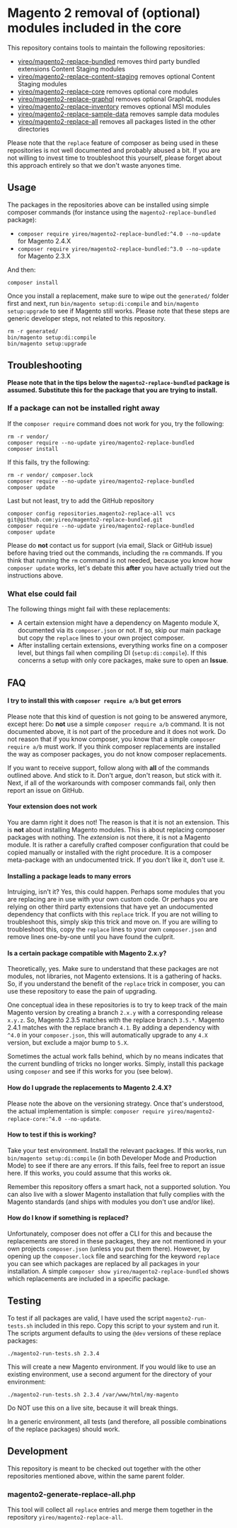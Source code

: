 # Magento 2 removal of (optional) modules included in the core
This repository contains tools to maintain the following repositories:

- [yireo/magento2-replace-bundled](https://github.com/yireo/magento2-replace-bundled) removes third party bundled extensions
Content Staging modules
- [yireo/magento2-replace-content-staging](https://github.com/yireo/magento2-replace-content-staging) removes optional Content Staging modules
- [yireo/magento2-replace-core](https://github.com/yireo/magento2-replace-core) removes optional core modules
- [yireo/magento2-replace-graphql](https://github.com/yireo/magento2-replace-graphql) removes optional GraphQL modules
- [yireo/magento2-replace-inventory](https://github.com/yireo/magento2-replace-inventory) removes optional MSI modules
- [yireo/magento2-replace-sample-data](https://github.com/yireo/magento2-replace-sample-data) removes sample data modules
- [yireo/magento2-replace-all](https://github.com/yireo/magento2-replace-all) removes all packages listed in the other directories

Please note that the `replace` feature of composer as being used in these repositories is not well documented and probably abused a bit. If you
are not willing to invest time to troubleshoot this yourself, please forget about this approach entirely so that we don't waste anyones time.

## Usage
The packages in the repositories above can be installed using simple composer commands (for instance using the `magento2-replace-bundled` package):

- `composer require yireo/magento2-replace-bundled:^4.0 --no-update` for Magento 2.4.X
- `composer require yireo/magento2-replace-bundled:^3.0 --no-update` for Magento 2.3.X

And then:

    composer install

Once you install a replacement, make sure to wipe out the `generated/` folder first and next, run `bin/magento setup:di:compile` and `bin/magento setup:upgrade` to see if Magento still works. Please note that these steps are generic developer steps, not related to this repository.

    rm -r generated/
    bin/magento setup:di:compile
    bin/magento setup:upgrade

## Troubleshooting
**Please note that in the tips below the `magento2-replace-bundled` package is assumed. Substitute this for the package that you are trying to install.**

### If a package can not be installed right away
If the `composer require` command does not work for you, try the following:

    rm -r vendor/
    composer require --no-update yireo/magento2-replace-bundled
    composer install

If this fails, try the following:

    rm -r vendor/ composer.lock
    composer require --no-update yireo/magento2-replace-bundled
    composer update

Last but not least, try to add the GitHub repository 

    composer config repositories.magento2-replace-all vcs git@github.com:yireo/magento2-replace-bundled.git
    composer require --no-update yireo/magento2-replace-bundled
    composer update

Please do **not** contact us for support (via email, Slack or GitHub issue) before having tried out the commands, including the `rm` commands. If you think that running the `rm` command is not needed, because you know how `composer update` works, let's debate this **after** you have actually tried out the instructions above.

### What else could fail
The following things might fail with these replacements:

- A certain extension might have a dependency on Magento module X, documented via its `composer.json` or not. If so, skip
  our main package but copy the `replace` lines to your own project composer.
- After installing certain extensions, everything works fine on a composer level, but things fail when compiling DI
  (`setup:di:compile`). If this concerns a setup with only core packages, make sure to open an **Issue**. 

## FAQ
#### I try to install this with `composer require a/b` but get errors
Please note that this kind of question is not going to be answered anymore, except here: Do **not** use a simple `composer require a/b` command. It is not documented above, it is not part of the procedure and it does not work. Do not reason that if you know composer, you know that a simple `composer require a/b` must work. If you think composer replacements are installed the way as composer packages, you do not know composer replacements.

If you want to receive support, follow along with **all** of the commands outlined above. And stick to it. Don't argue, don't reason, but stick with it. Next, if all of the workarounds with composer commands fail, only then report an issue on GitHub.

#### Your extension does not work
You are damn right it does not! The reason is that it is not an extension. This is **not** about installing Magento modules. This is about replacing composer packages with nothing. The *extension* is not there, it is not a Magento module. It is rather a carefully crafted composer configuration that could be copied manually or installed with the right procedure. It is a composer meta-package with an undocumented trick. If you don't like it, don't use it.

#### Installing a package leads to many errors
Intruiging, isn't it? Yes, this could happen. Perhaps some modules that you are replacing are in use with your own custom code. Or perhaps you are relying on other third party extensions that have yet an undocumented dependency that conflicts with this `replace` trick. If you are not willing to troubleshoot this, simply skip this trick and move on. If you are willing to troubleshoot this, copy the `replace` lines to your own `composer.json` and remove lines one-by-one until you have found the culprit.

#### Is a certain package compatible with Magento 2.x.y?
Theoretically, yes. Make sure to understand that these packages are not modules, not libraries, not Magento extensions. It is a gathering of
hacks. So, if you understand the benefit of the `replace` trick in composer, you can use these repository to ease the pain of upgrading.

One conceptual idea in these repositories is to try to keep track of the main Magento version by creating a branch `2.x.y` with a corresponding release `x.y.z`. So, Magento 2.3.5 matches with the replace branch `3.5.*`. Magento 2.4.1 matches with the replace branch `4.1`. By adding a dependency with `^4.0` in your `composer.json`, this will automatically upgrade to any `4.X` version, but exclude a major bump to `5.X`.

Sometimes the actual work falls behind, which by no means indicates that the current bundling of tricks no longer works. Simply, install this package using `composer` and see if this works for you (see below).

#### How do I upgrade the replacements to Magento 2.4.X?
Please note the above on the versioning strategy. Once that's understood, the actual implementation is simple: `composer require yireo/magento2-replace-core:^4.0 --no-update`.

#### How to test if this is working?
Take your test environment. Install the relevant packages. If this works, run `bin/magento setup:di:compile` (in both Developer Mode and Production Mode) to see if there are any errors. If this fails, feel free to report an issue here. If this works, you could assume that this works ok.

Remember this repository offers a smart hack, not a supported solution. You can also live with a slower Magento installation that fully complies with the Magento standards (and ships with modules you don't use and/or like).

#### How do I know if something is replaced?
Unfortunately, composer does not offer a CLI for this and because the replacements are stored in these packages, they are not mentioned in your own projects `composer.json` (unless you put them there). However, by opening up the `composer.lock` file and searching for the keyword `replace` you can see which packages are replaced by all packages in your installation. A simple `composer show yireo/magento2-replace-bundled` shows which replacements are included in a specific package.

## Testing
To test if all packages are valid, I have used the script `magento2-run-tests.sh` included in this repo. 
Copy this script to your system and run it. The scripts argument defaults to using the `@dev` versions of these
replace packages:

    ./magento2-run-tests.sh 2.3.4

This will create a new Magento environment. If you would like to use an existing environment, use a second argument for the directory of your environment:

    ./magento2-run-tests.sh 2.3.4 /var/www/html/my-magento

Do NOT use this on a live site, because it will break things.

In a generic environment, all tests (and therefore, all possible combinations of the replace packages) should work.

## Development
This repository is meant to be checked out together with the other repositories mentioned above, within the same parent folder.

### magento2-generate-replace-all.php
This tool will collect all `replace` entries and merge them together in the repository `yireo/magento2-replace-all`.

